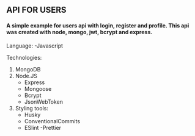## API FOR USERS
#### A simple example for users api with login, register and profile. This api was created with node, mongo, jwt, bcrypt and express.

Language: 
 -Javascript

Technologies:
1. MongoDB
2. Node.JS
    - Express
    - Mongoose
    - Bcrypt
    - JsonWebToken
3. Styling tools:
    - Husky
    - ConventionalCommits
    - ESlint
    -Prettier
    
